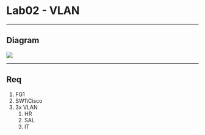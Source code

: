 # Lab02 - VLAN

---

## Diagram
[<img src="https://i.imgur.com/7jxWB2e.png">](https://i.imgur.com/7jxWB2e.png)

---

## Req
1. FG1
2. SW1\Cisco
3. 3x VLAN
   1. HR
   2. SAL
   3. IT
